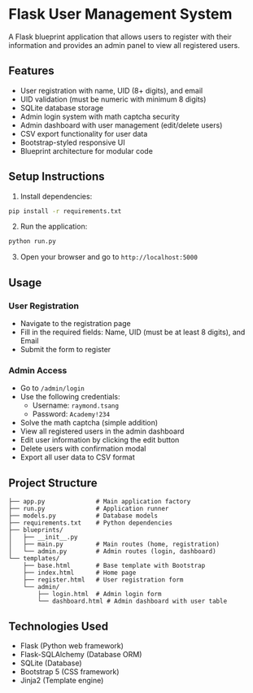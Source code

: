 # Flask User Management System

A Flask blueprint application that allows users to register with their information and provides an admin panel to view all registered users.

## Features

- User registration with name, UID (8+ digits), and email
- UID validation (must be numeric with minimum 8 digits)
- SQLite database storage
- Admin login system with math captcha security
- Admin dashboard with user management (edit/delete users)
- CSV export functionality for user data
- Bootstrap-styled responsive UI
- Blueprint architecture for modular code

## Setup Instructions

1. Install dependencies:
```bash
pip install -r requirements.txt
```

2. Run the application:
```bash
python run.py
```

3. Open your browser and go to `http://localhost:5000`

## Usage

### User Registration
- Navigate to the registration page
- Fill in the required fields: Name, UID (must be at least 8 digits), and Email
- Submit the form to register

### Admin Access
- Go to `/admin/login`
- Use the following credentials:
  - Username: `raymond.tsang`
  - Password: `Academy!234`
- Solve the math captcha (simple addition)
- View all registered users in the admin dashboard
- Edit user information by clicking the edit button
- Delete users with confirmation modal
- Export all user data to CSV format

## Project Structure

```
├── app.py              # Main application factory
├── run.py              # Application runner
├── models.py           # Database models
├── requirements.txt    # Python dependencies
├── blueprints/
│   ├── __init__.py
│   ├── main.py         # Main routes (home, registration)
│   └── admin.py        # Admin routes (login, dashboard)
└── templates/
    ├── base.html       # Base template with Bootstrap
    ├── index.html      # Home page
    ├── register.html   # User registration form
    └── admin/
        ├── login.html  # Admin login form
        └── dashboard.html # Admin dashboard with user table
```

## Technologies Used

- Flask (Python web framework)
- Flask-SQLAlchemy (Database ORM)
- SQLite (Database)
- Bootstrap 5 (CSS framework)
- Jinja2 (Template engine)